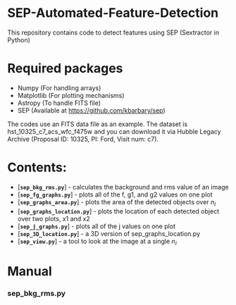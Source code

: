 # SEP-Automated-Feature-Detection
This repository contains code to detect features using SEP (Sextractor in Python)

# Required packages
- Numpy      (For handling arrays)
- Matplotlib (For plotting mechanisms)
- Astropy    (To handle FITS file)
- SEP        (Available at https://github.com/kbarbary/sep)

The codes use an FITS data file as an example. The dataset is hst_10325_c7_acs_wfc_f475w and you can download it via Hubble Legacy Archive (Proposal ID: 10325, PI: Ford, Visit num: c7). 

# Contents:
-   [**`sep_bkg_rms.py`**] - calculates the background and rms value of an image
-   [**`sep_fg_graphs.py`**] - plots all of the f, g1, and g2 values on one plot
-   [**`sep_graphs_area.py`**] - plots the area of the detected objects over $n_I$
-   [**`sep_graphs_location.py`**] - plots the location of each detected object over two plots, x1 and x2
-   [**`sep_j_graphs.py`**] -  plots all of the j values on one plot
-   [**`sep_3D_location.py`**] - a 3D version of sep_graphs_location.py
-   [**`sep_view.py`**] - a tool to look at the image at a single $n_I$

# Manual

### sep_bkg_rms.py


